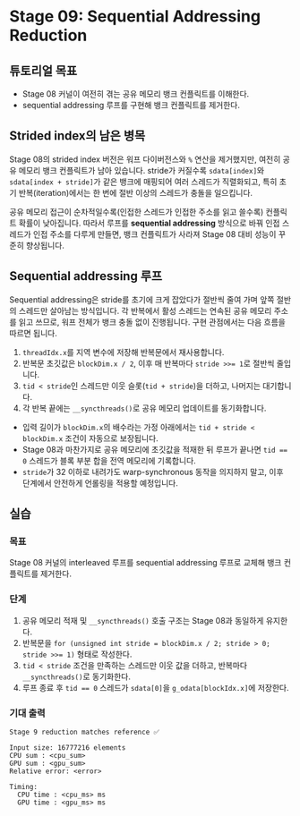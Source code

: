 # Stage 09: Sequential Addressing Reduction

## 튜토리얼 목표

- Stage 08 커널이 여전히 겪는 공유 메모리 뱅크 컨플릭트를 이해한다.
- sequential addressing 루프를 구현해 뱅크 컨플릭트를 제거한다.

## Strided index의 남은 병목

Stage 08의 strided index 버전은 워프 다이버전스와 `%` 연산을 제거했지만, 여전히 공유 메모리 뱅크 컨플릭트가 남아 있습니다. stride가 커질수록 `sdata[index]`와 `sdata[index + stride]`가 같은 뱅크에 매핑되어 여러 스레드가 직렬화되고, 특히 초기 반복(iteration)에서는 한 번에 절반 이상의 스레드가 충돌을 일으킵니다.

공유 메모리 접근이 순차적일수록(인접한 스레드가 인접한 주소를 읽고 쓸수록) 컨플릭트 확률이 낮아집니다. 따라서 루프를 **sequential addressing** 방식으로 바꿔 인접 스레드가 인접 주소를 다루게 만들면, 뱅크 컨플릭트가 사라져 Stage 08 대비 성능이 꾸준히 향상됩니다.

## Sequential addressing 루프

Sequential addressing은 stride를 초기에 크게 잡았다가 절반씩 줄여 가며 앞쪽 절반의 스레드만 살아남는 방식입니다. 각 반복에서 활성 스레드는 연속된 공유 메모리 주소를 읽고 쓰므로, 워프 전체가 뱅크 충돌 없이 진행됩니다. 구현 관점에서는 다음 흐름을 따르면 됩니다.

1. `threadIdx.x`를 지역 변수에 저장해 반복문에서 재사용합니다.
2. 반복문 초깃값은 `blockDim.x / 2`, 이후 매 반복마다 `stride >>= 1`로 절반씩 줄입니다.
3. `tid < stride`인 스레드만 이웃 슬롯(`tid + stride`)을 더하고, 나머지는 대기합니다.
4. 각 반복 끝에는 `__syncthreads()`로 공유 메모리 업데이트를 동기화합니다.

- 입력 길이가 `blockDim.x`의 배수라는 가정 아래에서는 `tid + stride < blockDim.x` 조건이 자동으로 보장됩니다.
- Stage 08과 마찬가지로 공유 메모리에 초깃값을 적재한 뒤 루프가 끝나면 `tid == 0` 스레드가 블록 부분 합을 전역 메모리에 기록합니다.
- `stride`가 32 이하로 내려가도 warp-synchronous 동작을 의지하지 말고, 이후 단계에서 안전하게 언롤링을 적용할 예정입니다.

## 실습

### 목표

Stage 08 커널의 interleaved 루프를 sequential addressing 루프로 교체해 뱅크 컨플릭트를 제거한다.

### 단계

1. 공유 메모리 적재 및 `__syncthreads()` 호출 구조는 Stage 08과 동일하게 유지한다.
2. 반복문을 `for (unsigned int stride = blockDim.x / 2; stride > 0; stride >>= 1)` 형태로 작성한다.
3. `tid < stride` 조건을 만족하는 스레드만 이웃 값을 더하고, 반복마다 `__syncthreads()`로 동기화한다.
4. 루프 종료 후 `tid == 0` 스레드가 `sdata[0]`을 `g_odata[blockIdx.x]`에 저장한다.

### 기대 출력

```
Stage 9 reduction matches reference ✅

Input size: 16777216 elements
CPU sum : <cpu_sum>
GPU sum : <gpu_sum>
Relative error: <error>

Timing:
  CPU time : <cpu_ms> ms
  GPU time : <gpu_ms> ms
```
